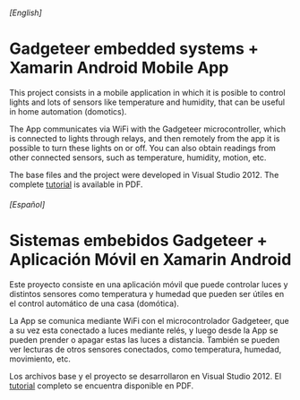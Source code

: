 ###### [English]
# Gadgeteer embedded systems + Xamarin Android Mobile App

This project consists in a mobile application in which it is posible to control lights and lots of sensors like temperature and humidity, that can be useful in home automation (domotics).

The App communicates via WiFi with the Gadgeteer microcontroller, which is connected to lights through relays, and then remotely from the app it is possible to turn these lights on or off.
You can also obtain readings from other connected sensors, such as temperature, humidity, motion, etc.

The base files and the project were developed in Visual Studio 2012. The complete [tutorial](./Tutorial_Gadgeteer_XamarinAndroid.pdf) is available in PDF.

###### [Español]
# Sistemas embebidos Gadgeteer + Aplicación Móvil en Xamarin Android

Este proyecto consiste en una aplicación móvil que puede controlar luces y distintos sensores como temperatura y humedad que pueden ser útiles en el control automático de una casa (domótica).

La App se comunica mediante WiFi con el microcontrolador Gadgeteer, que a su vez esta conectado a luces mediante relés, y luego desde la App se pueden prender o apagar estas las luces a distancia.
También se pueden ver lecturas de otros sensores conectados, como temperatura, humedad, movimiento, etc.

Los archivos base y el proyecto se desarrollaron en Visual Studio 2012. El [tutorial](./Tutorial_Gadgeteer_XamarinAndroid.pdf) completo se encuentra disponible en PDF. 
